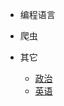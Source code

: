 * 编程语言
    <!-- * [C](/编程语言/C/)
    * [Java](/编程语言/Java/)
    * [Python](/编程语言/Python/)
    * [Golang](/编程语言/Python/Golang/)
    * [JavaScript](/编程语言/JavaScript/README.md) -->
    
* 爬虫
    <!-- * [JS逆向](/爬虫/JS逆向/)
    * [安卓逆向](/爬虫/安卓逆向/)
    * [框架|代理](/爬虫/框架|代理/)
    * [自动化|群控](/爬虫/自动化|群控/) -->

* 其它
    * [政治](/政治/四个全面战略布局.md)
    * [英语](/英语/2022-12-09.md)
    <!-- * [工具]()
    * [番剧]() -->